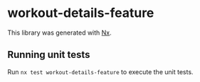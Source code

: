 # workout-details-feature

This library was generated with [Nx](https://nx.dev).

## Running unit tests

Run `nx test workout-details-feature` to execute the unit tests.
